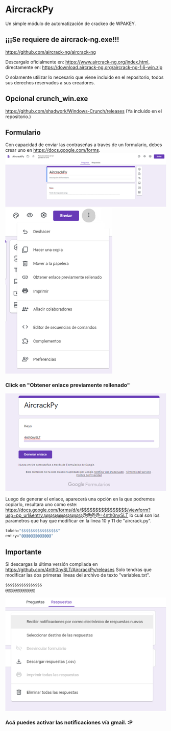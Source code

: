 # AircrackPy

Un simple módulo de automatización de crackeo de WPAKEY.

## ¡¡¡Se requiere de aircrack-ng.exe!!!
https://github.com/aircrack-ng/aircrack-ng

Descargalo oficialmente en: https://www.aircrack-ng.org/index.html, directamente en: https://download.aircrack-ng.org/aircrack-ng-1.6-win.zip

O solamente utilizar lo necesario que viene incluido en el repositorio, todos sus derechos reservados a sus creadores.

## Opcional crunch_win.exe
https://github.com/shadwork/Windows-Crunch/releases (Ya incluido en el repositorio.)

## Formulario
Con capacidad de enviar las contraseñas a través de un formulario, debes crear uno en https://docs.google.com/forms.
![HOLA](https://raw.githubusercontent.com/4nth0nySLT/AircrackPy/master/1.png)
![HOLA](https://raw.githubusercontent.com/4nth0nySLT/AircrackPy/master/2.png)
### Click en "Obtener enlace previamente rellenado"
![HOLA](https://raw.githubusercontent.com/4nth0nySLT/AircrackPy/master/3.png)


Luego de generar el enlace, aparecerá una opción en la que podremos copiarlo, resultara uno como este:
https://docs.google.com/forms/d/e/$$$$$$$$$$$$$$$$/viewform?usp=pp_url&entry.@@@@@@@@@@@@@=4nth0nySLT
lo cual son los parametros que hay que modificar en la linea 10 y 11 de "aircrack.py".

```python
token="$$$$$$$$$$$$$$$$"
entry="@@@@@@@@@@@@@"
```

## Importante
Si descargas la última versión compilada en https://github.com/4nth0nySLT/AircrackPy/releases
Solo tendras que modificar las dos primeras lineas del archivo de texto "variables.txt".
```txt
$$$$$$$$$$$$$$$$
@@@@@@@@@@@@@
```

![HOLA](https://raw.githubusercontent.com/4nth0nySLT/AircrackPy/master/4.png)
### Acá puedes activar las notificaciones vía gmail. :P
